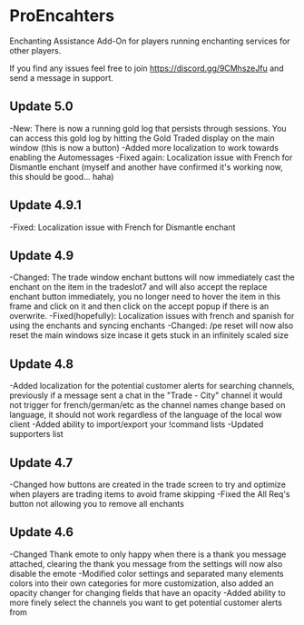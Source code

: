 # ProEncahters

Enchanting Assistance Add-On for players running enchanting services for other players.

If you find any issues feel free to join https://discord.gg/9CMhszeJfu and send a message in support.

## Update 5.0
-New: There is now a running gold log that persists through sessions. You can access this gold log by hitting the Gold Traded display on the main window (this is now a button)
-Added more localization to work towards enabling the Automessages
-Fixed again: Localization issue with French for Dismantle enchant (myself and another have confirmed it's working now, this should be good... haha)


## Update 4.9.1
-Fixed: Localization issue with French for Dismantle enchant

## Update 4.9
-Changed: The trade window enchant buttons will now immediately cast the enchant on the item in the tradeslot7 and will also accept the replace enchant button immediately, you no longer need to hover the item in this frame and click on it and then click on the accept popup if there is an overwrite.
-Fixed(hopefully): Localization issues with french and spanish for using the enchants and syncing enchants
-Changed: /pe reset will now also reset the main windows size incase it gets stuck in an infinitely scaled size

## Update 4.8
-Added localization for the potential customer alerts for searching channels, previously if a message sent a chat in the "Trade - City" channel it would not trigger for french/german/etc as the channel names change based on language, it should not work regardless of the language of the local wow client
-Added ability to import/export your !command lists
-Updated supporters list

## Update 4.7
-Changed how buttons are created in the trade screen to try and optimize when players are trading items to avoid frame skipping
-Fixed the All Req's button not allowing you to remove all enchants

## Update 4.6
-Changed Thank emote to only happy when there is a thank you message attached, clearing the thank you message from the settings will now also disable the emote
-Modified color settings and separated many elements colors into their own categories for more customization, also added an opacity changer for changing fields that have an opacity
-Added ability to more finely select the channels you want to get potential customer alerts from
